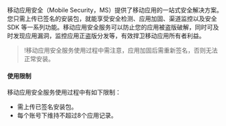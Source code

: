 移动应用安全（Mobile Security，MS）提供了移动应用的一站式安全解决方案。您只需上传已签名的安装包，就能享受安全检测、应用加固、渠道监控以及安全 SDK 等一系列功能。移动应用安全服务可以防止您的应用被盗版破解，同时可及时发现应用漏洞，监控应用正盗版分发等，有效捍卫移动应用所有者利益。
>!移动应用安全服务使用过程中需注意，应用加固后需重新签名，否则无法正常安装。

#### 使用限制
移动应用安全服务使用过程中有如下限制：
- 需上传已签名安装包。
- 每个账号下维持不超过8个应用记录。

